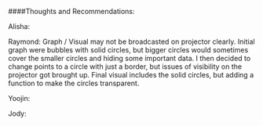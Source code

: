 ####Thoughts and Recommendations:

Alisha:

Raymond:
Graph / Visual may not be broadcasted on projector clearly. Initial graph were bubbles with solid circles, but bigger circles would sometimes cover the smaller circles and hiding some important data. I then decided to change points to a circle with just a border, but issues of visibility on the projector got brought up. Final visual includes the solid circles, but adding a function to make the circles transparent.

Yoojin:

Jody:
